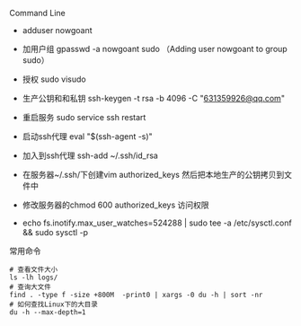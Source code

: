 Command Line

* adduser nowgoant
* 加用户组 gpasswd -a nowgoant sudo （Adding user nowgoant to group sudo）
* 授权 sudo visudo
* 生产公钥和和私钥 ssh-keygen -t rsa -b 4096 -C "631359926@qq.com"

* 重启服务 sudo service ssh restart

* 启动ssh代理  eval "$\(ssh-agent -s\)"

* 加入到ssh代理 ssh-add ~/.ssh/id\_rsa

* 在服务器~/.ssh/下创建vim authorized\_keys 然后把本地生产的公钥拷贝到文件中

* 修改服务器的chmod 600 authorized\_keys 访问权限

* echo fs.inotify.max\_user\_watches=524288 \| sudo tee -a /etc/sysctl.conf && sudo sysctl -p

常用命令

```
# 查看文件大小
ls -lh logs/
# 查询大文件
find . -type f -size +800M  -print0 | xargs -0 du -h | sort -nr
# 如何查找Linux下的大目录
du -h --max-depth=1
```



